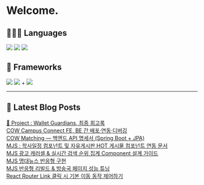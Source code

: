 # Welcome.

## 🧑🏻‍💻 Languages

<p>
    <img src="https://img.shields.io/badge/TypeScript-3178C6?style=flat-square&logo=TypeScript&logoColor=white"/> 
  <img src="https://img.shields.io/badge/JavaScript-F7DF1E?style=flat-square&logo=JavaScript&logoColor=white"/> 
  <img src="https://img.shields.io/badge/Java-5382A1?style=flat-square&logo=openjdk&logoColor=white"/>
</p>

## 📘 Frameworks 

<p>
  <img src="https://img.shields.io/badge/React-61DAFB?style=flat-square&logo=React&logoColor=black"/>
  <img src="https://img.shields.io/badge/Vue.js-4FC08D?style=flat-square&logo=Vue.js&logoColor=white"/>
+ <img src="https://img.shields.io/badge/Next.js-000000?style=flat-square&logo=Next.js&logoColor=white"/>
</p>




---


## 📕 Latest Blog Posts

<a href="https://wonbin109.tistory.com/111">📌 Project : Wallet Guardians, 최종 회고록</a></br><a href=https://wonbin109.tistory.com/194>COW Campus Connect FE, BE 간 배포&middot;연동&middot;디버깅</a></br><a href=https://wonbin109.tistory.com/193>COW Matching &mdash; 백엔드 API 명세서 (Spring Boot + JPA)</a></br><a href=https://wonbin109.tistory.com/192>MJS :  학사일정 컴포넌트 및 자유게시판 HOT 게시물 컴포넌트 연동 문서</a></br><a href=https://wonbin109.tistory.com/191>MJS 광고 캐러셀 &amp; 실시간 검색 순위 집계 Component 설계 가이드</a></br><a href=https://wonbin109.tistory.com/190>MJS 명대뉴스 반응형 구현</a></br><a href=https://wonbin109.tistory.com/189>MJS 반응형 리빌드 &amp; 방송국 페이지 성능 튜닝</a></br><a href=https://wonbin109.tistory.com/188>React Router Link 클릭 시 기본 이동 동작 제어하기</a></br>